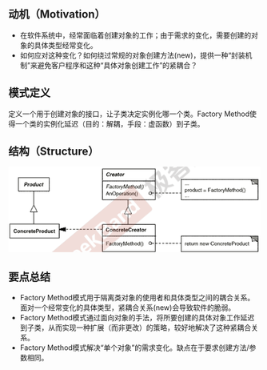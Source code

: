 ## 动机（Motivation）

* 在软件系统中，经常面临着创建对象的工作；由于需求的变化，需要创建的对象的具体类型经常变化。
* 如何应对这种变化？如何绕过常规的对象创建方法(new)，提供一种“封装机制”来避免客户程序和这种“具体对象创建工作”的紧耦合？

## 模式定义

定义一个用于创建对象的接口，让子类决定实例化哪一个类。Factory Method使得一个类的实例化延迟（目的：解耦，手段：虚函数）到子类。

## 结构（Structure）

![img](../../image/FactoryMethod.png)

## 要点总结

* Factory Method模式用于隔离类对象的使用者和具体类型之间的耦合关系。面对一个经常变化的具体类型，紧耦合关系(new)会导致软件的脆弱。
* Factory Method模式通过面向对象的手法，将所要创建的具体对象工作延迟到子类，从而实现一种扩展（而非更改）的策略，较好地解决了这种紧耦合关系。
* Factory Method模式解决“单个对象”的需求变化。缺点在于要求创建方法/参数相同。

